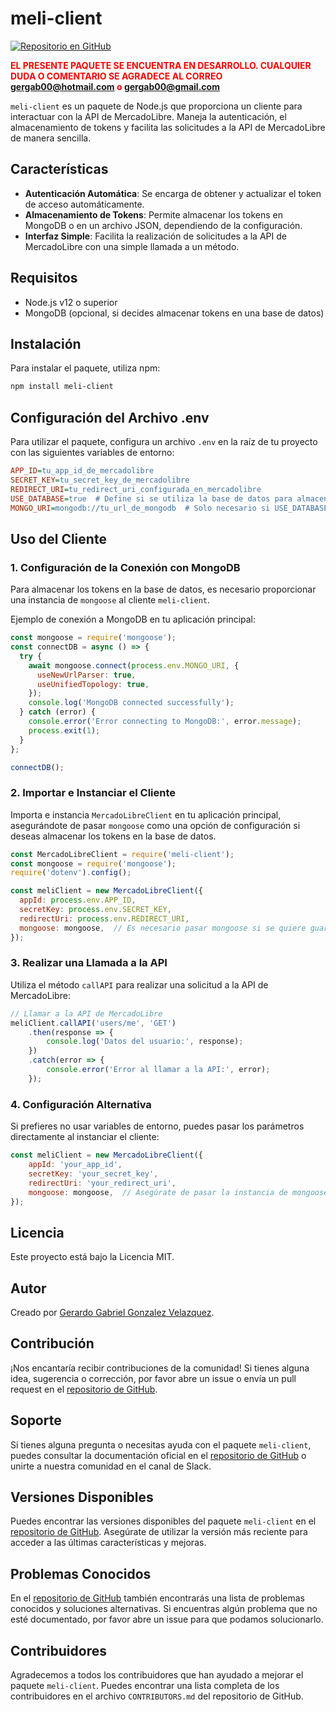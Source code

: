 # meli-client

[![Repositorio en GitHub](https://img.shields.io/badge/GitHub-Gergab00%2Fmeli--client-blue?logo=github)](https://github.com/Gergab00/meli-client)

<span style="color:red"><b>EL PRESENTE PAQUETE SE ENCUENTRA EN DESARROLLO. CUALQUIER DUDA O COMENTARIO SE AGRADECE AL CORREO [gergab00@hotmail.com](mailto:gergab00@hotmail.com) o [gergab00@gmail.com](mailto:gergab00@gmail.com)</b></span>

`meli-client` es un paquete de Node.js que proporciona un cliente para interactuar con la API de MercadoLibre. Maneja la autenticación, el almacenamiento de tokens y facilita las solicitudes a la API de MercadoLibre de manera sencilla.

## Características

* **Autenticación Automática**: Se encarga de obtener y actualizar el token de acceso automáticamente.
* **Almacenamiento de Tokens**: Permite almacenar los tokens en MongoDB o en un archivo JSON, dependiendo de la configuración.
* **Interfaz Simple**: Facilita la realización de solicitudes a la API de MercadoLibre con una simple llamada a un método.

## Requisitos

* Node.js v12 o superior
* MongoDB (opcional, si decides almacenar tokens en una base de datos)

## Instalación

Para instalar el paquete, utiliza npm:

```bash
npm install meli-client
```

## Configuración del Archivo .env

Para utilizar el paquete, configura un archivo `.env` en la raíz de tu proyecto con las siguientes variables de entorno:

```ini
APP_ID=tu_app_id_de_mercadolibre
SECRET_KEY=tu_secret_key_de_mercadolibre
REDIRECT_URI=tu_redirect_uri_configurada_en_mercadolibre
USE_DATABASE=true  # Define si se utiliza la base de datos para almacenar tokens (true/false)
MONGO_URI=mongodb://tu_url_de_mongodb  # Solo necesario si USE_DATABASE es true
```

## Uso del Cliente

### 1. Configuración de la Conexión con MongoDB

Para almacenar los tokens en la base de datos, es necesario proporcionar una instancia de `mongoose` al cliente `meli-client`.

Ejemplo de conexión a MongoDB en tu aplicación principal:

```javascript
const mongoose = require('mongoose');
const connectDB = async () => {
  try {
    await mongoose.connect(process.env.MONGO_URI, {
      useNewUrlParser: true,
      useUnifiedTopology: true,
    });
    console.log('MongoDB connected successfully');
  } catch (error) {
    console.error('Error connecting to MongoDB:', error.message);
    process.exit(1);
  }
};

connectDB();
```

### 2. Importar e Instanciar el Cliente

Importa e instancia `MercadoLibreClient` en tu aplicación principal, asegurándote de pasar `mongoose` como una opción de configuración si deseas almacenar los tokens en la base de datos.

```javascript
const MercadoLibreClient = require('meli-client');
const mongoose = require('mongoose');
require('dotenv').config();

const meliClient = new MercadoLibreClient({
  appId: process.env.APP_ID,
  secretKey: process.env.SECRET_KEY,
  redirectUri: process.env.REDIRECT_URI,
  mongoose: mongoose,  // Es necesario pasar mongoose si se quiere guardar en la BD
});
```

### 3. Realizar una Llamada a la API

Utiliza el método `callAPI` para realizar una solicitud a la API de MercadoLibre:

```javascript
// Llamar a la API de MercadoLibre
meliClient.callAPI('users/me', 'GET')
    .then(response => {
        console.log('Datos del usuario:', response);
    })
    .catch(error => {
        console.error('Error al llamar a la API:', error);
    });
```

### 4. Configuración Alternativa

Si prefieres no usar variables de entorno, puedes pasar los parámetros directamente al instanciar el cliente:

```javascript
const meliClient = new MercadoLibreClient({
    appId: 'your_app_id',
    secretKey: 'your_secret_key',
    redirectUri: 'your_redirect_uri',
    mongoose: mongoose,  // Asegúrate de pasar la instancia de mongoose si deseas almacenar en BD
});
```

## Licencia

Este proyecto está bajo la Licencia MIT.

## Autor

Creado por [Gerardo Gabriel Gonzalez Velazquez](https://www.linkedin.com/in/gerardo-gabriel-gonzalez-velazquez/).

## Contribución

¡Nos encantaría recibir contribuciones de la comunidad! Si tienes alguna idea, sugerencia o corrección, por favor abre un issue o envía un pull request en el [repositorio de GitHub](https://github.com/Gergab00/meli-client).

## Soporte

Si tienes alguna pregunta o necesitas ayuda con el paquete `meli-client`, puedes consultar la documentación oficial en el [repositorio de GitHub](https://github.com/Gergab00/meli-client) o unirte a nuestra comunidad en el canal de Slack.

## Versiones Disponibles

Puedes encontrar las versiones disponibles del paquete `meli-client` en el [repositorio de GitHub](https://github.com/Gergab00/meli-client). Asegúrate de utilizar la versión más reciente para acceder a las últimas características y mejoras.

## Problemas Conocidos

En el [repositorio de GitHub](https://github.com/Gergab00/meli-client) también encontrarás una lista de problemas conocidos y soluciones alternativas. Si encuentras algún problema que no esté documentado, por favor abre un issue para que podamos solucionarlo.

## Contribuidores

Agradecemos a todos los contribuidores que han ayudado a mejorar el paquete `meli-client`. Puedes encontrar una lista completa de los contribuidores en el archivo `CONTRIBUTORS.md` del repositorio de GitHub.
